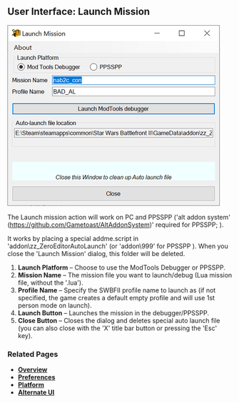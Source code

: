 ## User Interface: Launch Mission

![Launch Mission](images/ui_launch_mission.png)

The Launch mission action will work on PC and PPSSPP ('alt addon system' (https://github.com/Gametoast/AltAddonSystem)' required for PPSSPP;  ).

It works by placing a special addme.script in 'addon\\zz_ZeroEditorAutoLaunch' (or 'addon\999\' for PPSSPP ). When you close the 'Launch Mission' dialog, this folder will be deleted.

1. **Launch Platform** – Choose to use the ModTools Debugger or PPSSPP.
2. **Mission Name** – The mission file you want to launch/debug (Lua mission file, without the '.lua').
3. **Profile Name** – Specify the SWBFII profile name to launch as (if not specified, the game creates a default empty profile and will use 1st person mode on launch).
4. **Launch Button** – Launches the mission in the debugger/PPSSPP.
4. **Close Button** – Closes the dialog and deletes special auto launch file (you can also close with the 'X' title bar button or pressing the 'Esc' key).

### Related Pages

- [**Overview**](topic_ui.html)
- [**Preferences**](topic_menu_preferences.html)
- [**Platform**](topic_menu_platform.html)
- [**Alternate UI**](topic_ui_alternate_ui.html)